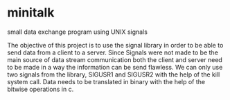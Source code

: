 # minitalk
small data exchange program using UNIX signals

The objective of this project is to use the signal library in order to be able to send data from a client to a server.
Since Signals were not made to be the main source of data stream communication both the client and server need to be made in a way the information
can be send flawless. 
We can only use two signals from the library, SIGUSR1 and SIGUSR2 with the help of the kill system call. 
Data needs to be translated in binary with the help of the bitwise operations in c.
